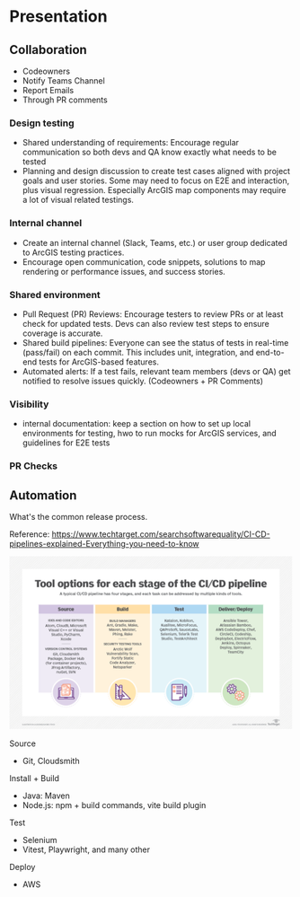 # Presentation

## Collaboration

- Codeowners
- Notify Teams Channel
- Report Emails
- Through PR comments

### Design testing

- Shared understanding of requirements: Encourage regular communication so both devs and QA know exactly what needs to be tested
- Planning and design discussion to create test cases aligned with project goals and user stories. Some may need to focus on E2E and interaction, plus visual regression. Especially ArcGIS map components may require a lot of visual related testings.

### Internal channel

- Create an internal channel (Slack, Teams, etc.) or user group dedicated to ArcGIS testing practices.
- Encourage open communication, code snippets, solutions to map rendering or performance issues, and success stories.

### Shared environment

- Pull Request (PR) Reviews: Encourage testers to review PRs or at least check for updated tests. Devs can also review test steps to ensure coverage is accurate.
- Shared build pipelines: Everyone can see the status of tests in real-time (pass/fail) on each commit. This includes unit, integration, and end-to-end tests for ArcGIS-based features.
- Automated alerts: If a test fails, relevant team members (devs or QA) get notified to resolve issues quickly. (Codeowners + PR Comments)

### Visibility

- internal documentation: keep a section on how to set up local environments for testing, hwo to run mocks for ArcGIS services, and guidelines for E2E tests

### PR Checks

## Automation

What's the common release process.

Reference: https://www.techtarget.com/searchsoftwarequality/CI-CD-pipelines-explained-Everything-you-need-to-know

![](imgs/res/2025-03-09-20-50-06.png)

Source

- Git, Cloudsmith

Install + Build

- Java: Maven
- Node.js: npm + build commands, vite build plugin

Test

- Selenium
- Vitest, Playwright, and many other

Deploy

- AWS
